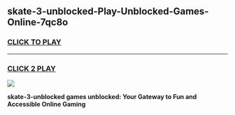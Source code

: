 
## skate-3-unblocked-Play-Unblocked-Games-Online-7qc8o
<h3>
<a href="https://premium76.site?title=skate-3-unblocked&ref=25A">CLICK TO PLAY</a></h3>
<hr>

<h3>
<a href="https://premium76.site?title=skate-3-unblocked&ref=25A">CLICK 2 PLAY</a>
  
</h3>

<a href="https://premium76.site?title=skate-3-unblocked&ref=25A"><img src="https://clearcache.store/games.png"></a>


**skate-3-unblocked games unblocked: Your Gateway to Fun and Accessible Online Gaming**

